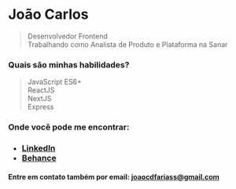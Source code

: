 <h1>João Carlos</h1>

> Desenvolvedor Frontend <br>
> Trabalhando como Analista de Produto e Plataforma na Sanar

<h3>Quais são minhas habilidades?</h3>

> JavaScript ES6+ <br>
> ReactJS <br>
> NextJS <br>
> Express <br>

<h3>Onde você pode me encontrar:<h3>
<ul>
  <li><a href="https://www.linkedin.com/in/joaocdfarias/">LinkedIn</a></li>
  <li><a href="https://www.behance.net/joaocdfarias/">Behance</a></li>
</ul>

<h4>Entre em contato também por email: <a href="mailto:joaocdfariass@gmail.com">joaocdfariass@gmail.com</a></h4>
